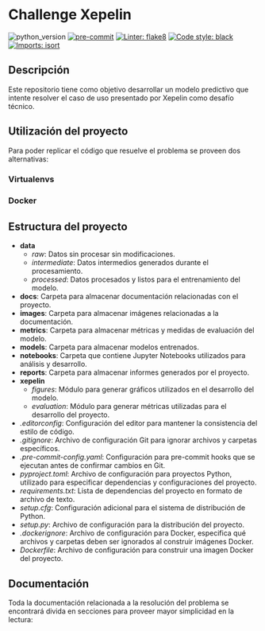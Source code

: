 # Challenge Xepelin

![python_version](https://img.shields.io/badge/python-3.11-blue)
[![pre-commit](https://img.shields.io/badge/pre--commit-enabled-brightgreen?logo=pre-commit&logoColor=white)](https://github.com/pre-commit/pre-commit)
[![Linter: flake8](https://img.shields.io/badge/linter-flake8-blue)](https://flake8.pycqa.org/en/latest/)
[![Code style: black](https://img.shields.io/badge/code%20style-black-000000.svg)](https://github.com/psf/black)
[![Imports: isort](https://img.shields.io/badge/%20imports-isort-%231674b1?style=flat&labelColor=ef8336)](https://pycqa.github.io/isort/)

## Descripción

Este repositorio tiene como objetivo desarrollar un modelo predictivo que intente resolver el caso de uso presentado por Xepelin como desafío técnico.

## Utilización del proyecto

Para poder replicar el código que resuelve el problema se proveen dos alternativas:

### Virtualenvs

### Docker

## Estructura del proyecto

- **data**
  - *raw*: Datos sin procesar sin modificaciones.
  - *intermediate*: Datos intermedios generados durante el procesamiento.
  - *processed*: Datos procesados y listos para el entrenamiento del modelo.
- **docs**: Carpeta para almacenar documentación relacionadas con el proyecto.
- **images**: Carpeta para almacenar imágenes relacionadas a la documentación.
- **metrics**: Carpeta para almacenar métricas y medidas de evaluación del modelo.
- **models**: Carpeta para almacenar modelos entrenados.
- **notebooks**: Carpeta que contiene Jupyter Notebooks utilizados para análisis y desarrollo.
- **reports**: Carpeta para almacenar informes generados por el proyecto.
- **xepelin**
  - *figures*: Módulo para generar gráficos utilizados en el desarrollo del modelo.
  - *evaluation*: Módulo para generar métricas utilizadas para el desarrollo del proyecto.
- *.editorconfig*: Configuración del editor para mantener la consistencia del estilo de código.
- *.gitignore*: Archivo de configuración Git para ignorar archivos y carpetas específicos.
- *.pre-commit-config.yaml*: Configuración para pre-commit hooks que se ejecutan antes de confirmar cambios en Git.
- *pyproject.toml*: Archivo de configuración para proyectos Python, utilizado para especificar dependencias y configuraciones del proyecto.
- *requirements.txt*: Lista de dependencias del proyecto en formato de archivo de texto.
- *setup.cfg*: Configuración adicional para el sistema de distribución de Python.
- *setup.py*: Archivo de configuración para la distribución del proyecto.
- *.dockerignore*: Archivo de configuración para Docker, especifica qué archivos y carpetas deben ser ignorados al construir imágenes Docker.
- *Dockerfile*: Archivo de configuración para construir una imagen Docker del proyecto.

## Documentación

Toda la documentación relacionada a la resolución del problema se encontrará divida en secciones para proveer mayor simplicidad en la lectura:
